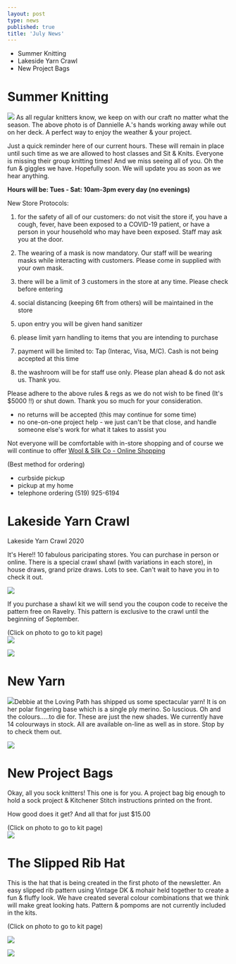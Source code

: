 ```yaml
---
layout: post
type: news
published: true
title: 'July News'
---
```

- Summer Knitting
- Lakeside Yarn Crawl
- New Project Bags

<h1>Summer Knitting</h1>

<img src="/img/summerknitting.jpg" /> As all regular knitters know, we keep on with our craft no matter what the season. The above photo is of Dannielle A.'s hands working away while out on her deck. A perfect way to enjoy the weather & your project.
 
Just a quick reminder here of our current hours. These will remain in place until such time as we are allowed to host classes and Sit & Knits. Everyone is missing their group knitting times! And we miss seeing all of you. Oh the fun & giggles we have. Hopefully soon. We will update you as soon as we hear anything. 

<strong>Hours will be: Tues - Sat:  10am-3pm every day  (no evenings)</strong>

New Store Protocols:

1) for the safety of all of our customers: do not visit the store if, you have a cough, fever, have been exposed to a COVID-19 patient, or have a person in your household who may have been exposed. Staff may ask you at the door.

2) The wearing of a mask is now mandatory. Our staff will be wearing masks while interacting with customers. Please come in supplied with your own mask. 

3) there will be a limit of 3 customers in the store at any time. Please check before entering

4) social distancing (keeping 6ft from others) will be maintained in the store

5) upon entry you will be given hand sanitizer

6) please limit yarn handling to items that you are intending to purchase

7) payment will be limited to:  Tap (Interac, Visa, M/C). Cash is not being accepted at this time

8) the washroom will be for staff use only. Please plan ahead & do not ask us. Thank you.

Please adhere to the above rules & regs as we do not wish to be fined (It's $5000 !!) or shut down. Thank you so much for your consideration.

- no returns will be accepted (this may continue for some time)
- no one-on-one project help - we just can't be that close, and handle someone else's work for what it takes to assist you

Not everyone will be comfortable with in-store shopping and of course we will continue to offer <a href="http://woolandsilkcoshop.com/">Wool & Silk Co - Online Shopping</a>

(Best method for ordering)
- curbside pickup
- pickup at my home
- telephone ordering  (519) 925-6194

<h1>Lakeside Yarn Crawl</h1>

Lakeside Yarn Crawl 2020

It's Here!! 10 fabulous paricipating stores. You can purchase in person or online. There is a special crawl shawl (with variations in each store), in house draws, grand prize draws. Lots to see. Can't wait to have you in to check it out.

<img src="/img/lakesidecrawl.jpg" />

If you purchase a shawl kit we will send you the coupon code to receive the pattern free on Ravelry. This pattern is exclusive to the crawl until the beginning of September.

(Click on photo to go to kit page)  
<a href="https://woolandsilkco.us11.list-manage.com/track/click?u=b948a6c6bf914edca957eadf1&id=b98f3234c3&e=5dbcc3b01d"><img src="/img/julyshawl.jpg" /></a>

<img src="/img/julyyarn.jpg" />

<h1>New Yarn</h1>

<img src="/img/julylogo.jpg" />Debbie at the Loving Path has shipped us some spectacular yarn!  It is on her polar fingering base which is a single ply merino. So luscious. Oh and the colours.....to die for. These are just the new shades. We currently have 14 colourways in stock. All are available on-line as well as in store. Stop by to check them out.

<img src="/img/julyyarn2.jpg" />

<h1>New Project Bags</h1>

Okay, all you sock knitters! This one is for you. A project bag big enough to hold a sock project & Kitchener Stitch instructions printed on the front.

How good does it get? And all that for just $15.00

(Click on photo to go to kit page)  
<a href="https://woolandsilkco.us11.list-manage.com/track/click?u=b948a6c6bf914edca957eadf1&id=afca57e804&e=5dbcc3b01d"><img src="/img/julybag.jpg" /></a>

<h1>The Slipped Rib Hat</h1>
 
This is the hat that is being created in the first photo of the newsletter. An easy slipped rib pattern using Vintage DK & mohair held together to create a fun & fluffy look. We have created several colour combinations that we think will make great looking hats. Pattern & pompoms are not currently included in the kits.

(Click on photo to go to kit page)

<a href="https://woolandsilkco.us11.list-manage.com/track/click?u=b948a6c6bf914edca957eadf1&id=ff99606480&e=5dbcc3b01d"><img src="/img/featurehat.jpg"></a>

<img src="/img/featurehat2.jpg">
